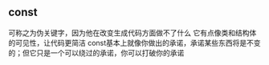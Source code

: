## const
可称之为伪关键字，因为他在改变生成代码方面做不了什么
它有点像类和结构体的可见性，让代码更简洁
const基本上就像你做出的承诺，承诺某些东西将是不变的；但它只是一个可以绕过的承诺，你可以打破你的承诺
